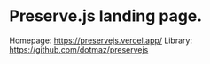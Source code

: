 # Preserve.js landing page.

Homepage: https://preservejs.vercel.app/
Library: https://github.com/dotmaz/preservejs
